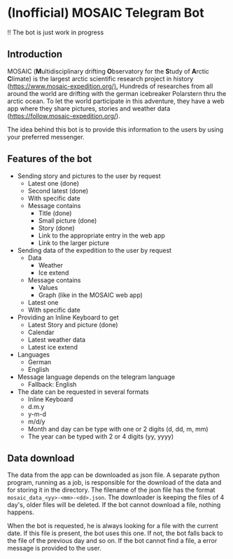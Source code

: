 # (Inofficial) MOSAIC Telegram Bot

!! The bot is just work in progress

## Introduction

MOSAIC (**M**ultidisciplinary drifting **O**bservatory for the **S**tudy of **A**rctic **C**limate) is the largest arctic scientific research project in history (<https://www.mosaic-expedition.org/).> Hundreds of researches from all around the world are drifting with the german icebreaker Polarstern thru the arctic ocean. To let the world participate in this adventure, they have a web app where they share pictures, stories and weather data (<https://follow.mosaic-expedition.org/>).

The idea behind this bot is to provide this information to the users by using your preferred messenger.

## Features of the bot

- Sending story and pictures to the user by request
  - Latest one (done)
  - Second latest (done)
  - With specific date
  - Message contains
    - Title (done)
    - Small picture (done)
    - Story (done)
    - Link to the appropriate entry in the web app
    - Link to the larger picture
- Sending data of the expedition to the user by request
  - Data
    - Weather
    - Ice extend
  - Message contains
    - Values
    - Graph (like in the MOSAIC web app)
  - Latest one
  - With specific date
- Providing an Inline Keyboard to get
  - Latest Story and picture (done)
  - Calendar
  - Latest weather data
  - Latest ice extend
- Languages
  - German
  - English
- Message language depends on the telegram language
  - Fallback: English
- The date can be requested in several formats
  - Inline Keyboard
  - d.m.y
  - y-m-d
  - m/d/y
  - Month and day can be type with one or 2 digits (d, dd, m, mm)
  - The year can be typed with 2 or 4 digits (yy, yyyy)

## Data download

The data from the app can be downloaded as json file. A separate python program, running as a job, is responsible for the download of the data and for storing it in the directory. The filename of the json file has the format `mosaic_data_<yy>-<mm>-<dd>.json`. The downloader is keeping the files of 4 day's, older files will be deleted. If the bot cannot download a file, nothing happens.

When the bot is requested, he is always looking for a file with the current date. If this file is present, the bot uses this one. If not, the bot falls back to the file of the previous day and so on. If the bot cannot find a file, a error message is provided to the user.
